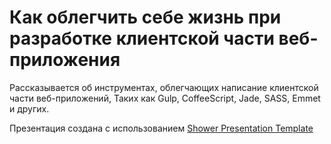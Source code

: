# Как облегчить себе жизнь при разработке клиентской части веб-приложения

Рассказывается об инструментах, облегчающих написание клиентской части веб-приложений, Таких как Gulp, CoffeeScript, Jade, SASS, Emmet и других.

Презентация создана с использованием [Shower Presentation Template](https://travis-ci.org/shower/shower)
